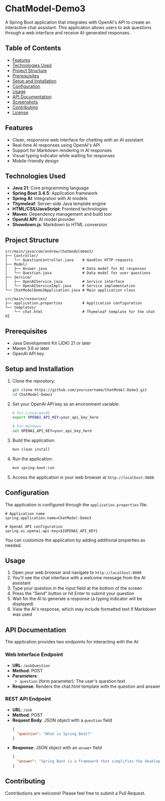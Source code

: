 # ChatModel-Demo3

A Spring Boot application that integrates with OpenAI's API to create an interactive chat assistant. This application allows users to ask questions through a web interface and receive AI-generated responses.

## Table of Contents

- [Features](#features)
- [Technologies Used](#technologies-used)
- [Project Structure](#project-structure)
- [Prerequisites](#prerequisites)
- [Setup and Installation](#setup-and-installation)
- [Configuration](#configuration)
- [Usage](#usage)
- [API Documentation](#api-documentation)
- [Screenshots](#screenshots)
- [Contributing](#contributing)
- [License](#license)

## Features

- Clean, responsive web interface for chatting with an AI assistant
- Real-time AI responses using OpenAI's API
- Support for Markdown rendering in AI responses
- Visual typing indicator while waiting for responses
- Mobile-friendly design

## Technologies Used

- **Java 21**: Core programming language
- **Spring Boot 3.4.5**: Application framework
- **Spring AI**: Integration with AI models
- **Thymeleaf**: Server-side Java template engine
- **HTML/CSS/JavaScript**: Frontend technologies
- **Maven**: Dependency management and build tool
- **OpenAI API**: AI model provider
- **Showdown.js**: Markdown to HTML conversion

## Project Structure

```
src/main/java/com/andrew/chatmodeldemo3/
├── Controller/
│   └── QuestionController.java    # Handles HTTP requests
├── Model/
│   ├── Answer.java                # Data model for AI responses
│   └── Question.java              # Data model for user questions
├── Service/
│   ├── OpenAIService.java         # Service interface
│   └── OpenAIServiceImpl.java     # Service implementation
└── ChatModelDemo3Application.java # Main application class

src/main/resources/
├── application.properties         # Application configuration
└── templates/
    └── chat.html                  # Thymeleaf template for the chat UI
```

## Prerequisites

- Java Development Kit (JDK) 21 or later
- Maven 3.6 or later
- OpenAI API key

## Setup and Installation

1. Clone the repository:
   ```bash
   git clone https://github.com/yourusername/ChatModel-Demo3.git
   cd ChatModel-Demo3
   ```

2. Set your OpenAI API key as an environment variable:
   ```bash
   # For Linux/macOS
   export OPENAI_API_KEY=your_api_key_here
   
   # For Windows
   set OPENAI_API_KEY=your_api_key_here
   ```

3. Build the application:
   ```bash
   mvn clean install
   ```

4. Run the application:
   ```bash
   mvn spring-boot:run
   ```

5. Access the application in your web browser at `http://localhost:8080`

## Configuration

The application is configured through the `application.properties` file:

```properties
# Application name
spring.application.name=ChatModel-Demo3

# OpenAI API configuration
spring.ai.openai.api-key=${OPENAI_API_KEY}
```

You can customize the application by adding additional properties as needed.

## Usage

1. Open your web browser and navigate to `http://localhost:8080`
2. You'll see the chat interface with a welcome message from the AI assistant
3. Type your question in the input field at the bottom of the screen
4. Press the "Send" button or hit Enter to submit your question
5. Wait for the AI to generate a response (a typing indicator will be displayed)
6. View the AI's response, which may include formatted text if Markdown was used

## API Documentation

The application provides two endpoints for interacting with the AI:

### Web Interface Endpoint

- **URL**: `/askQuestion`
- **Method**: POST
- **Parameters**: 
  - `question` (form parameter): The user's question text
- **Response**: Renders the chat.html template with the question and answer

### REST API Endpoint

- **URL**: `/ask`
- **Method**: POST
- **Request Body**: JSON object with a `question` field
  ```json
  {
    "question": "What is Spring Boot?"
  }
  ```
- **Response**: JSON object with an `answer` field
  ```json
  {
    "answer": "Spring Boot is a framework that simplifies the development of Spring applications..."
  }
  ```


## Contributing

Contributions are welcome! Please feel free to submit a Pull Request.
